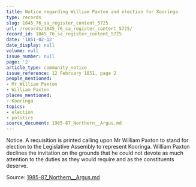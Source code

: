 ```yaml
---
title: Notice regarding William Paxton and election for Kooringa
type: records
slug: 1845_76_sa_register_content_5725
url: /records/1845_76_sa_register_content_5725/
record_id: 1845_76_sa_register_content_5725
date: '1851-02-12'
date_display: null
volume: null
issue_number: null
page: '2'
article_type: community_notice
issue_reference: 12 February 1851, page 2
people_mentioned:
- Mr William Paxton
- William Paxton
places_mentioned:
- Kooringa
topics:
- election
- politics
source_document: 1985-87_Northern__Argus.md
---
```


Notice.  A requisition is printed calling upon Mr William Paxton to stand for election to the Legislative Assembly to represent Kooringa.  William Paxton declines the invitation on the grounds that he could not devote as much attention to the duties as they would require and as the constituents deserve.

Source: [1985-87_Northern__Argus.md](/downloads/markdown/1985-87_Northern__Argus.md)
